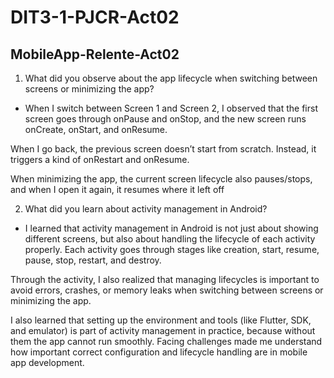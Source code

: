 # DIT3-1-PJCR-Act02
MobileApp-Relente-Act02
---
1. What did you observe about the app lifecycle when switching between screens or minimizing the app?

- When I switch between Screen 1 and Screen 2, I observed that the first screen goes through onPause and onStop, and the new screen runs onCreate, onStart, and onResume.

When I go back, the previous screen doesn’t start from scratch. Instead, it triggers a kind of onRestart and onResume.

When minimizing the app, the current screen lifecycle also pauses/stops, and when I open it again, it resumes where it left off

2. What did you learn about activity management in Android?
- I learned that activity management in Android is not just about showing different screens, but also about handling the lifecycle of each activity properly. Each activity goes through stages like creation, start, resume, pause, stop, restart, and destroy.

Through the activity, I also realized that managing lifecycles is important to avoid errors, crashes, or memory leaks when switching between screens or minimizing the app.

I also learned that setting up the environment and tools (like Flutter, SDK, and emulator) is part of activity management in practice, because without them the app cannot run smoothly. Facing challenges made me understand how important correct configuration and lifecycle handling are in mobile app development.